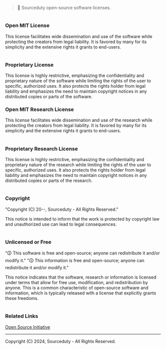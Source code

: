 > 🪪 Sourceduty open-source software licenses.

#
### Open MIT License

This license facilitates wide dissemination and use of the software while protecting the creators from legal liability. It is favored by many for its simplicity and the extensive rights it grants to end-users.

#
### Proprietary License

This license is highly restrictive, emphasizing the confidentiality and proprietary nature of the software while limiting the rights of the user to specific, authorized uses. It also protects the rights holder from legal liability and emphasizes the need to maintain copyright notices in any distributed copies or parts of the software.

### Open MIT Research License

This license facilitates wide dissemination and use of the research while protecting the creators from legal liability. It is favored by many for its simplicity and the extensive rights it grants to end-users.

#
### Proprietary Research License

This license is highly restrictive, emphasizing the confidentiality and proprietary nature of the research while limiting the rights of the user to specific, authorized uses. It also protects the rights holder from legal liability and emphasizes the need to maintain copyright notices in any distributed copies or parts of the research.

#
### Copyright

"Copyright (C) 20--, Sourceduty - All Rights Reserved."

This notice is intended to inform that the work is protected by copyright law and unauthorized use can lead to legal consequences.

#
### Unlicensed or Free

"🛈 This software is free and open-source; anyone can redistribute it and/or modify it."
"🛈 This information is free and open-source; anyone can redistribute it and/or modify it."

This notice indicates that the software, research or information is licensed under terms that allow for free use, modification, and redistribution by anyone. This is a common characteristic of open-source software and information, which is typically released with a license that explicitly grants these freedoms.

#
### Related Links

[Open Source Initiative](https://opensource.org/)

***
Copyright (C) 2024, Sourceduty - All Rights Reserved.
